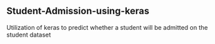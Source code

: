 ## Student-Admission-using-keras
Utilization of keras to predict whether a student will be admitted on the student dataset

